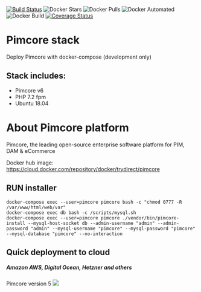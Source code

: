 
[![Build Status](https://travis-ci.com/trydirect/wordpress.svg?branch=master)](https://travis-ci.com/trydirect/pimcore)
![Docker Stars](https://img.shields.io/docker/stars/trydirect/pimcore.svg)
![Docker Pulls](https://img.shields.io/docker/pulls/trydirect/pimcore.svg)
![Docker Automated](https://img.shields.io/docker/cloud/automated/trydirect/pimcore.svg)
![Docker Build](https://img.shields.io/docker/cloud/build/trydirect/pimcore.svg)
[![Coverage Status](https://coveralls.io/repos/github/trydirect/pimcore/badge.svg?branch=master)](https://coveralls.io/github/trydirect/pimcore?branch=master)

# Pimcore stack
Deploy Pimcore with docker-compose (development only)

## Stack includes:
- Pimcore v6
- PHP 7.2 fpm
- Ubuntu 18.04



# About Pimcore platform
Pimcore, the leading open-source enterprise software platform for PIM, DAM & eCommerce

Docker hub image: https://cloud.docker.com/repository/docker/trydirect/pimcore

## RUN installer
```
docker-compose exec --user=pimcore pimcore bash -c "chmod 0777 -R /var/www/html/web/var"
docker-compose exec db bash -c /scripts/mysql.sh
docker-compose exec --user=pimcore pimcore ./vendor/bin/pimcore-install --mysql-host-socket db --admin-username "admin" --admin-password "admin" --mysql-username "pimcore" --mysql-password "pimcore" --mysql-database "pimcore" --no-interaction 
```

## Quick deployment to cloud
##### Amazon AWS, Digital Ocean, Hetzner and others

Pimcore version 5 [<img src="https://img.shields.io/badge/quick%20deploy-%40try.direct-brightgreen.svg">](https://try.direct/server/user/deploy/InBpbWNvcmV8NnwxMiI.EAoFeA.NqZkUfUOLs9kNJG3WHwkjPePTkE/)

